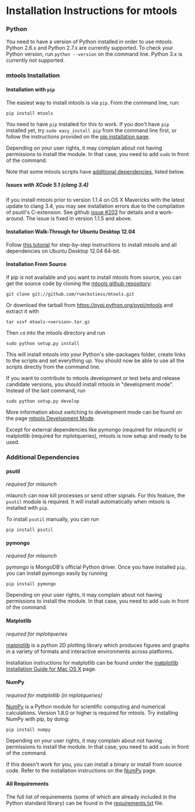 Installation Instructions for mtools
====================================

### Python

You need to have a version of Python installed in order to use mtools. Python
2.6.x and Python 2.7.x are currently supported. To check your Python version, 
run `python --version` on the command line. Python 3.x is currently not supported.

### mtools Installation

#### Installation with `pip`

The easiest way to install mtools is via `pip`. From the command line, run:

    pip install mtools

You need to have `pip` installed for this to work. If you don't have `pip` installed yet,
try `sudo easy_install pip` from the command line first, or follow the instructions provided on the 
[pip installation page](http://www.pip-installer.org/en/latest/installing.html#using-the-installer).

Depending on your user rights, it may complain about not having permissions to install the module. 
In that case, you need to add `sudo` in front of the command.

Note that some mtools scripts have [additional dependencies](https://github.com/rueckstiess/mtools/blob/master/INSTALL.md#additional-dependencies), listed below.

##### Issues with XCode 5.1 (clang 3.4)

If you install mtools prior to version 1.1.4 on OS X Mavericks with the latest update to clang 3.4, you may see installation errors due to the compilation of psutil's C-extension. See github [issue #203](https://github.com/rueckstiess/mtools/issues/203) for details and a work-around. The issue is fixed in version 1.1.5 and above.

#### Installation Walk-Through for Ubuntu Desktop 12.04

Follow [this tutorial](https://github.com/rueckstiess/mtools/wiki/mtools-Installation-on-Ubuntu-12.04) for step-by-step instructions to install mtools and all dependencies on Ubuntu Desktop 12.04 64-bit.
 
#### Installation From Source

If pip is not available and you want to install mtools from source, you can get the source code 
by cloning the [mtools github repository](https://github.com/rueckstiess/mtools):

    git clone git://github.com/rueckstiess/mtools.git

Or download the tarball from <https://pypi.python.org/pypi/mtools> and extract it with

    tar xzvf mtools-<version>.tar.gz

Then `cd` into the mtools directory and run

    sudo python setup.py install

This will install mtools into your Python's site-packages folder, create links to the 
scripts and set everything up. You should now be able to use all the scripts directly
from the command line. 

If you want to contribute to mtools development or test beta and release candidate versions,
you should install mtools in "development mode". Instead of the last command, run

    sudo python setup.py develop

More information about switching to development mode can be found on the page [mtools Development Mode](https://github.com/rueckstiess/mtools/wiki/mtools-Development-Mode).

Except for external dependencies like pymongo (required for mlaunch) or matplotlib (required
for mplotqueries), mtools is now setup and ready to be used.



### Additional Dependencies

#### psutil

*required for mlaunch*

mlaunch can now kill processes or send other signals. For this feature, the `psutil` 
module is required. It will install automatically when mtools is installed with `pip`. 

To install `psutil` manually, you can run

    pip install psutil


#### pymongo

*required for mlaunch*

pymongo is MongoDB's official Python driver. Once you have installed `pip`, you can install 
pymongo easily by running

    pip install pymongo

Depending on your user rights, it may complain about not having permissions to install the module. 
In that case, you need to add `sudo` in front of the command.


#### Matplotlib

*required for mplotqueries*

[matplotlib](http://matplotlib.org/) is a python 2D plotting library which produces 
figures and graphs in a variety of formats and interactive environments across platforms.

Installation instructions for matplotlib can be found under the [matplotlib Installation Guide for Mac OS X](https://github.com/rueckstiess/mtools/wiki/matplotlib-Installation-Guide-for-Mac-OS-X) page.


#### NumPy

*required for matplotlib (in mplotqueries)*

[NumPy](http://numpy.scipy.org/) is a Python module for scientific computing and numerical calculations. Version 1.8.0 or higher is required for mtools. Try installing NumPy with pip, by doing:

    pip install numpy

Depending on your user rights, it may complain about not having permissions to install the module. 
In that case, you need to add `sudo` in front of the command.

If this doesn't work for you, you can install a binary or install from source code. Refer to the 
installation instructions on the [NumPy](http://numpy.scipy.org/) page.


#### All Requirements

The full list of requirements (some of which are already included in the Python standard library) can be found in the [requirements.txt](./requirements.txt) file.


